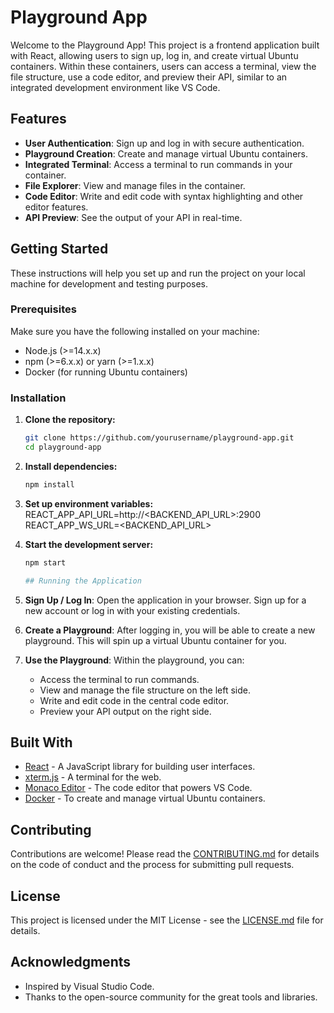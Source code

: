 # Playground App

Welcome to the Playground App! This project is a frontend application built with React, allowing users to sign up, log in, and create virtual Ubuntu containers. Within these containers, users can access a terminal, view the file structure, use a code editor, and preview their API, similar to an integrated development environment like VS Code.

## Features

- **User Authentication**: Sign up and log in with secure authentication.
- **Playground Creation**: Create and manage virtual Ubuntu containers.
- **Integrated Terminal**: Access a terminal to run commands in your container.
- **File Explorer**: View and manage files in the container.
- **Code Editor**: Write and edit code with syntax highlighting and other editor features.
- **API Preview**: See the output of your API in real-time.

## Getting Started

These instructions will help you set up and run the project on your local machine for development and testing purposes.

### Prerequisites

Make sure you have the following installed on your machine:

- Node.js (>=14.x.x)
- npm (>=6.x.x) or yarn (>=1.x.x)
- Docker (for running Ubuntu containers)

### Installation

1. **Clone the repository:**
   ```bash
   git clone https://github.com/yourusername/playground-app.git
   cd playground-app

2. **Install dependencies:**
   ```bash
   npm install

3. **Set up environment variables:**
    REACT_APP_API_URL=http://<BACKEND_API_URL>:2900
    REACT_APP_WS_URL=<BACKEND_API_URL>

4. **Start the development server:**
    ```bash
    npm start

    ## Running the Application


1. **Sign Up / Log In**: Open the application in your browser. Sign up for a new account or log in with your existing credentials.

2. **Create a Playground**: After logging in, you will be able to create a new playground. This will spin up a virtual Ubuntu container for you.

3. **Use the Playground**: Within the playground, you can:
   - Access the terminal to run commands.
   - View and manage the file structure on the left side.
   - Write and edit code in the central code editor.
   - Preview your API output on the right side.

## Built With

- [React](https://reactjs.org/) - A JavaScript library for building user interfaces.
- [xterm.js](https://xtermjs.org/) - A terminal for the web.
- [Monaco Editor](https://microsoft.github.io/monaco-editor/) - The code editor that powers VS Code.
- [Docker](https://www.docker.com/) - To create and manage virtual Ubuntu containers.

## Contributing

Contributions are welcome! Please read the [CONTRIBUTING.md](CONTRIBUTING.md) for details on the code of conduct and the process for submitting pull requests.

## License

This project is licensed under the MIT License - see the [LICENSE.md](LICENSE.md) file for details.

## Acknowledgments

- Inspired by Visual Studio Code.
- Thanks to the open-source community for the great tools and libraries.

